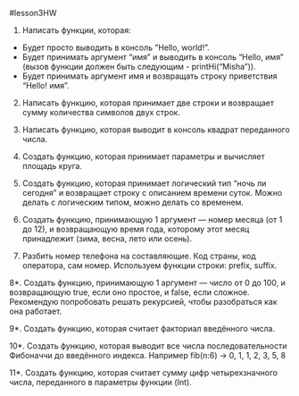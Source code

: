 #lesson3HW
1. Написать функции, которая:
- Будет просто выводить в консоль ”Hello, world!”.
- Будет принимать аргумент “имя” и выводить в консоль “Hello, имя” (вызов функции
должен быть следующим - printHi(“Misha”)).
- Будет принимать аргумент имя и возвращать строку приветствия “Hello! имя”.

2. Написать функцию, которая принимает две строки и возвращает сумму количества
символов двух строк.

3. Написать функцию, которая выводит в консоль квадрат переданного числа.

4. Создать функцию, которая принимает параметры и вычисляет площадь круга.

5. Создать функцию, которая принимает логический тип “ночь ли сегодня” и возвращает
строку с описанием времени суток. Можно делать с логическим типом, можно делать со временем.

6. Создать функцию, принимающую 1 аргумент — номер месяца (от 1 до 12), и
возвращающую время года, которому этот месяц принадлежит (зима, весна, лето или
осень).

7. Разбить номер телефона на составляющие. Код страны, код оператора, сам номер. 
Используем функции строки: prefix, suffix.

8*. Создать функцию, принимающую 1 аргумент — число от 0 до 100, и возвращающую
true, если оно простое, и false, если сложное. Рекомендую попробовать решать рекурсией, чтобы разобраться как она работает.

9*. Создать функцию, которая считает факториал введённого числа.

10*. Создать функцию, которая выводит все числа последовательности Фибоначчи до
введённого индекса. Например fib(n:6) -> 0, 1, 1, 2, 3, 5, 8

11*. Создать функцию, которая считает сумму цифр четырехзначного числа,
переданного в параметры функции (Int).
